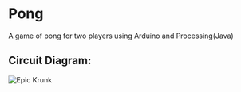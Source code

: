 # Pong
A game of pong for two players using Arduino and Processing(Java)
## Circuit Diagram:
![Epic Krunk](https://user-images.githubusercontent.com/59823103/120767668-03a6c180-c539-11eb-93b2-5c78f58a521a.png)

